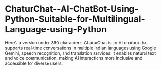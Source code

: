 # ChaturChat--AI-ChatBot-Using-Python-Suitable-for-Multilingual-Language-using-Python
Here’s a version under 350 characters:    ChaturChat is an AI chatbot that supports real-time conversations in multiple Indian languages using Google Gemini, speech recognition, and translation services. It enables natural text and voice communication, making AI interactions more inclusive and accessible for diverse users.
